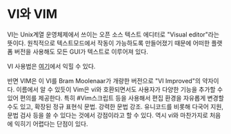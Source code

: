 # VI와 VIM

VI는 Unix계열 운영체제에서 쓰이는 오픈 소스 텍스트 에디터로 "Visual editor"라는 뜻이다. 원칙적으로 텍스트모드에서 작동이 가능하도록 만들어졌기 때문에 어떠한 플랫폼 버전을 사용해도 모든 GUI가 텍스트로 이루어져 있다.

VI 사용법은 [여기](https://wiki.kldp.org/KoreanDoc/html/Vim_Guide-KLDP/Vim_Guide-KLDP.html)에서 익힐 수 있다.

반면 VIM은 이 VI를 Bram Moolenaar가 개량한 버전으로 "VI Improved"의 약자이다. 이름에서 알 수 있듯이 Vim은 vi와 호환되면서도 사용자가 다양한 기능을 추가할 수 있어 편의를 제공한다. 특히 #Vim스크립트 등을 사용해서 편집 환경을 자유롭게 변경할 수도 있고, 확장된 정규 표현식 문법. 강력한 문법 강조. 유니코드를 비롯해 다국어 지원, 문법 검사 등을 쓸 수 있다는 것에서 강점이라고 할 수 있다. 역시 vi와 마찬가지로 처음에 익히기 어렵다는 단점이 있다.

